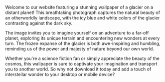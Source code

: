 <!--
Write me content for website with wallpaper "A photograph of a glacier on a distant planet, with the blue and white colors contrasting against the dark sky."
-->

<!--font:Open Sans-->

Welcome to our website featuring a stunning wallpaper of a glacier on a distant planet! This breathtaking photograph captures the natural beauty of an otherworldly landscape, with the icy blue and white colors of the glacier contrasting against the dark sky.

The image invites you to imagine yourself on an adventure to a far-off planet, exploring its unique terrain and encountering new wonders at every turn. The frozen expanse of the glacier is both awe-inspiring and humbling, reminding us of the power and majesty of nature beyond our own world.

Whether you're a science fiction fan or simply appreciate the beauty of the cosmos, this wallpaper is sure to captivate your imagination and transport you to another world. So why not download it today and add a touch of interstellar wonder to your desktop or mobile device?
